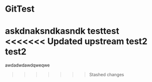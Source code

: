 # GitTest
askdnaksndkasndk
testtest
<<<<<<< Updated upstream
test2 test2
=======
awdadwdawdqweqwe
>>>>>>> Stashed changes
